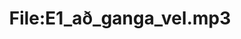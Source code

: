 ---
title: File:E1_að_ganga_vel.mp3
recording of: að ganga vel
reading speed: slow
speaker: E
license: CC0
---